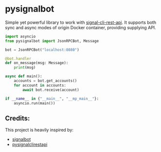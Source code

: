 # pysignalbot

Simple yet powerful library to work with [signal-cli-rest-api](https://github.com/bbernhard/signal-cli-rest-api). It supports both sync and async modes of origin Docker container, providing supplying API.

```python
import asyncio
from pysignalbot import JsonRPCBot, Message

bot = JsonRPCBot("localhost:8080")

@bot.handler
def on_message(msg: Message):
    print(msg)

async def main():
    accounts = bot.get_accounts()
    for account in accounts:
        await bot.receive(account)

if __name__ in {"__main__", "__mp_main__"}:
    asyncio.run(main())
```

## Credits:

This project is heavily inspired by:

- [signalbot](https://github.com/filipre/signalbot)
- [pysignalclirestapi](https://github.com/bbernhard/pysignalclirestapi)
